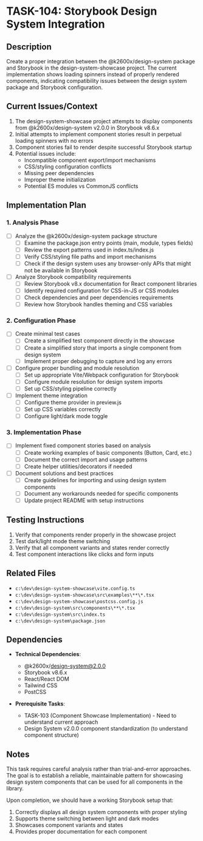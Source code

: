 # TASK-104: Storybook Design System Integration

## Description
Create a proper integration between the @k2600x/design-system package and Storybook in the design-system-showcase project. The current implementation shows loading spinners instead of properly rendered components, indicating compatibility issues between the design system package and Storybook configuration.

## Current Issues/Context
1. The design-system-showcase project attempts to display components from @k2600x/design-system v2.0.0 in Storybook v8.6.x
2. Initial attempts to implement component stories result in perpetual loading spinners with no errors
3. Component stories fail to render despite successful Storybook startup
4. Potential issues include:
   - Incompatible component export/import mechanisms
   - CSS/styling configuration conflicts
   - Missing peer dependencies
   - Improper theme initialization
   - Potential ES modules vs CommonJS conflicts

## Implementation Plan

### 1. Analysis Phase
- [ ] Analyze the @k2600x/design-system package structure
  - [ ] Examine the package.json entry points (main, module, types fields)
  - [ ] Review the export patterns used in index.ts/index.js
  - [ ] Verify CSS/styling file paths and import mechanisms
  - [ ] Check if the design system uses any browser-only APIs that might not be available in Storybook

- [ ] Analyze Storybook compatibility requirements
  - [ ] Review Storybook v8.x documentation for React component libraries
  - [ ] Identify required configuration for CSS-in-JS or CSS modules
  - [ ] Check dependencies and peer dependencies requirements
  - [ ] Review how Storybook handles theming and CSS variables

### 2. Configuration Phase
- [ ] Create minimal test cases
  - [ ] Create a simplified test component directly in the showcase
  - [ ] Create a simplified story that imports a single component from design system
  - [ ] Implement proper debugging to capture and log any errors

- [ ] Configure proper bundling and module resolution
  - [ ] Set up appropriate Vite/Webpack configuration for Storybook
  - [ ] Configure module resolution for design system imports
  - [ ] Set up CSS/styling pipeline correctly

- [ ] Implement theme integration
  - [ ] Configure theme provider in preview.js
  - [ ] Set up CSS variables correctly
  - [ ] Configure light/dark mode toggle

### 3. Implementation Phase
- [ ] Implement fixed component stories based on analysis
  - [ ] Create working examples of basic components (Button, Card, etc.)
  - [ ] Document the correct import and usage patterns
  - [ ] Create helper utilities/decorators if needed

- [ ] Document solutions and best practices
  - [ ] Create guidelines for importing and using design system components
  - [ ] Document any workarounds needed for specific components
  - [ ] Update project README with setup instructions

## Testing Instructions
1. Verify that components render properly in the showcase project
2. Test dark/light mode theme switching
3. Verify that all component variants and states render correctly
4. Test component interactions like clicks and form inputs

## Related Files
- `c:\dev\design-system-showcase\vite.config.ts`
- `c:\dev\design-system-showcase\src\examples\**\*.tsx`
- `c:\dev\design-system-showcase\postcss.config.js`
- `c:\dev\design-system\src\components\**\*.tsx`
- `c:\dev\design-system\src\index.ts`
- `c:\dev\design-system\package.json`

## Dependencies
- **Technical Dependencies**:
  - @k2600x/design-system@2.0.0
  - Storybook v8.6.x
  - React/React DOM
  - Tailwind CSS
  - PostCSS

- **Prerequisite Tasks**:
  - TASK-103 (Component Showcase Implementation) - Need to understand current approach
  - Design System v2.0.0 component standardization (to understand component structure)

## Notes
This task requires careful analysis rather than trial-and-error approaches. The goal is to establish a reliable, maintainable pattern for showcasing design system components that can be used for all components in the library.

Upon completion, we should have a working Storybook setup that:
1. Correctly displays all design system components with proper styling
2. Supports theme switching between light and dark modes
3. Showcases component variants and states
4. Provides proper documentation for each component
